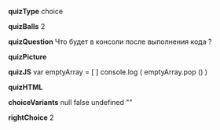 ____quizType____
choice

____quizBalls____
2

____quizQuestion____
Что будет в консоли после выполнения кода ?

____quizPicture____


____quizJS____
var emptyArray = [ ]
console.log ( emptyArray.pop () )

____quizHTML____



____choiceVariants____
null
false
undefined
""


____rightChoice____
2

